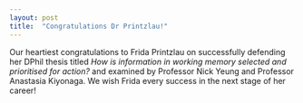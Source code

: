 ```yaml
---
layout: post
title:  "Congratulations Dr Printzlau!"
---
```


Our heartiest congratulations to Frida Printzlau on successfully defending her DPhil thesis titled <i> How is information in working memory selected and prioritised for action?</i> and examined by Professor Nick Yeung and Professor Anastasia Kiyonaga.
We wish Frida every success in the next stage of her career!
